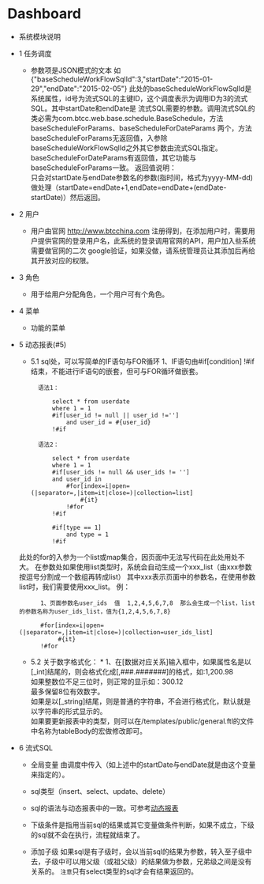 Dashboard
====================
* 系统模块说明
* 1 任务调度

    * 参数项是JSON模式的文本 如 {"baseScheduleWorkFlowSqlId":3,"startDate":"2015-01-29","endDate":"2015-02-05"}
    此处的baseScheduleWorkFlowSqlId是系统属性，id号为流式SQL的主键ID，这个调度表示为调用ID为3的流式SQL。其中startDate和endDate是
    流式SQL需要的参数。调用流式SQL的类必需为com.btcc.web.base.schedule.BaseSchedule，方法baseScheduleForParams、baseScheduleForDateParams
    两个，方法baseScheduleForParams无返回值，入参除baseScheduleWorkFlowSqlId之外其它参数由流式SQL指定。
    baseScheduleForDateParams有返回值，其它功能与baseScheduleForParams一致。
    返回值说明：<br>
    只会对startDate与endDate参数名的参数(指时间，格式为yyyy-MM-dd)做处理（startDate=endDate+1,endDate=endDate+(endDate-startDate)）然后返回。    

* 2 用户
    * 用户由官网 http://www.btcchina.com 注册得到，在添加用户时，需要用户提供官网的登录用户名，此系统的登录调用官网的API，用户加入些系统需要做官网的二次
    google验证，如果没做，请系统管理员让其添加后再给其开放对应的权限。
* 3 角色
    * 用于给用户分配角色，一个用户可有个角色。
* 4 菜单
    * 功能的菜单
* 5 动态报表(#5)

    * 5.1 sql处，可以写简单的IF语句与FOR循环
        1、IF语句由#if[condition]  !#if 结束，不能进行IF语句的嵌套，但可与FOR循环做嵌套。
        
            语法1：
            
                select * from userdate 
                where 1 = 1 
                #if[user_id != null || user_id !='']
                    and user_id = #{user_id}
                !#if
                
            语法2：
            
                select * from userdate
                where 1 = 1
                #if[user_ids != null && user_ids != '']
                and user_id in 
                    #for[index=i|open=(|separator=,|item=it|close=)|collection=list]
                        #{it}
                    !#for
                !#if
                
                #if[type == 1]
                    and type = 1
                !#if
     此处的for的入参为一个list或map集合，因页面中无法写代码在此处用处不大。
     在参数处如果使用list类型时，系统会自动生成一个xxx_list（由xxx参数按逗号分割成一个数组再转成list）  其中xxx表示页面中的参数名，在使用参数list时，我们需要使用xxx_list。
     例：
            
            
            1、页面参数名user_ids  值  1,2,4,5,6,7,8  那么会生成一个list，list的参数名称为user_ids_list，值为{1,2,4,5,6,7,8}
            
            #for[index=i|open=(|separator=,|item=it|close=)|collection=user_ids_list]
                 #{it}
            !#for
   
   
   * 5.2 关于数字格式化：
           * 1、在[数据对应关系]输入框中，如果属性名是以[_int]结尾的，则会格式化成[,###.#######]的格式，如:1,200.98
              <br>如果整数位不足三位时，则正常的显示如：300.12
              <br>最多保留8位有效数字。
              <br>如果是以[_string]结尾，则是普通的字符串，不会进行格式化，默认就是以字符串的形式显示的。
              <br>如果要更新报表中的类型，则可以在/templates/public/general.ftl的文件中名称为tableBody的宏做修改即可。
* 6 流式SQL

    * 全局变量
        由调度中传入（如上述中的startDate与endDate就是由这个变量来指定的）。
    * sql类型（insert、select、update、delete）
    * sql的语法与动态报表中的一致。可参考[动态报表](#5)
    * 下级条件是指用当前sql的结果或其它变量做条件判断，如果不成立，下级的sql就不会在执行，流程就结束了。
    
    * 添加子级 如果sql是有子级时，会以当前sql的结果为参数，转入至子级中去，子级中可以用父级（或祖父级）的结果做为参数，兄弟级之间是没有关系的。
        `注意`只有select类型的sql才会有结果返回的。
